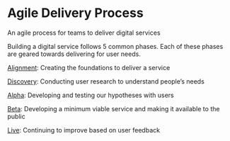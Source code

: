 # Agile Delivery Process
An agile process for teams to deliver digital services

Building a digital service follows 5 common phases. Each of these phases are geared towards delivering for user needs.

[Alignment](https://github.com/bcgov/Agile-Delivery-Process/blob/master/Alignment.md): Creating the foundations to deliver a service

[Discovery](https://github.com/bcgov/Agile-Delivery-Process/blob/master/Discovery.md): Conducting user research to understand people’s needs

[Alpha](https://github.com/bcgov/Agile-Delivery-Process/blob/master/Alpha.md): Developing and testing our hypotheses with users

[Beta](https://github.com/bcgov/Agile-Delivery-Process/blob/master/Beta.md): Developing a minimum viable service and making it available to the public

[Live](https://github.com/bcgov/Agile-Delivery-Process/blob/master/Live.md): Continuing to improve based on user feedback
